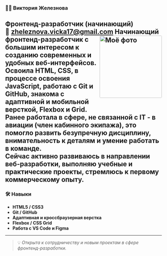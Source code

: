 ### 👩‍💻 Виктория Железнова  
**Фронтенд-разработчик (начинающий)**  
📧 [zheleznova.vicka17@gmail.com](mailto:zheleznova.vicka17@gmail.com)
<img src="images/IMG_2604.jpg" alt="Моё фото" width="200" style="border-radius: 3px; float: right; margin: 0 0 10px 10px;">
Начинающий фронтенд-разработчик с большим интересом к созданию современных и удобных веб-интерфейсов.  
Освоила **HTML**, **CSS**, в процессе освоения **JavaScript**, работаю с **Git** и **GitHub**, знакома с адаптивной и мобильной версткой, **Flexbox** и **Grid**.  
Ранее работала в сфере, не связанной с IT - в авиации (член кабинного экипажа), это помогло развить безупречную дисциплину, внимательность к деталям и умение работать в команде.  
Сейчас активно развиваюсь в направлении веб-разработки, выполняю учебные и практические проекты, стремлюсь к первому коммерческому опыту.  
---

### 🛠️ Навыки

- **HTML5 / CSS3**
- **Git / GitHub**  
- **Адаптивная и кроссбраузерная верстка**  
- **Flexbox / CSS Grid**  
- **Работа с **VS Code** и **Figma****
---

> 💡 *Открыта к сотрудничеству и новым проектам в сфере фронтенд-разработки.*